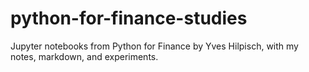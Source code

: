 # python-for-finance-studies
Jupyter notebooks from Python for Finance by Yves Hilpisch, with my notes, markdown, and experiments.
